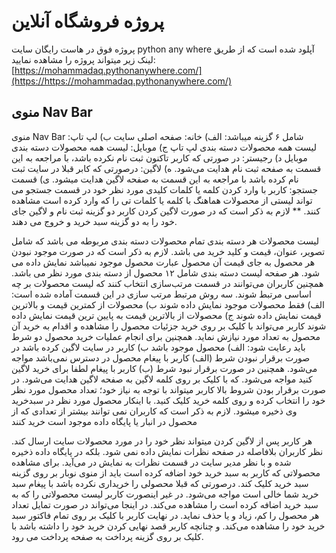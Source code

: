 # پروژه فروشگاه آنلاین
پروژه فوق در هاست رایگان سایت python any where آپلود شده است که از طریق لینک زیر میتواند پروژه را مشاهده نمایید:
[https://mohammadaq.pythonanywhere.com/](https://https://mohammadaq.pythonanywhere.com/)
## منوی Nav Bar
منوی Nav Bar شامل ۶ گزینه میباشد:
الف) خانه: صفحه اصلی سایت
 ب) لپ تاپ: لیست همه محصولات دسته بندی لپ تاپ
ج)  موبایل: لیست همه محصولات دسته بندی موبایل
د) رجیستر: در صورتی که کاربر تاکنون ثبت نام نکرده باشد، با مراجعه به این قسمت به صفحه ثبت نام هدایت می‌شود.
ه)  لاگین: درصورتی که کابر قبلا در سایت ثبت نام کرده باشد با مراجعه به این قسمت به صفحه لاگین هدایت میشود.
ی)  قسمت جستجو: کاربر با وارد کردن کلمه یا کلمات کلیدی مورد نظر خود در قسمت جستجو می تواند لیستی از محصولات هماهنگ با کلمه یا کلمات تی را که وارد کرده است مشاهده کنند.
** لازم به ذکر است که در صورت لاگین کردن کاربر دو گزینه ثبت نام و لاگین جای خود را به دو گزینه سبد خرید و خروج می دهند.

لیست محصولات هر دسته بندی تمام محصولات دسته بندی مربوطه می باشد که شامل تصویر، عنوان،  قیمت و کلید خرید می باشد. لازم به ذکر است که در صورت موجود نبودن هر محصول به جای قیمت آن محصول عبارت محصول موجود نمیباشد نمایش داده می شود.
 هر صفحه لیست دسته بندی شامل ۱۲ محصول از دسته بندی مورد نظر می باشد.
 همچنین کاربران می‌توانند در قسمت مرتب‌سازی انتخاب کنند که لیست محصولات بر چه اساسی مرتبط شوند. سه روش مرتبط مرتب سازی در این قسمت آماده شده است:
الف) فقط محصولات موجود نمایش داده شوند 
ب) محصولات از کمترین قیمت و بالاترین قیمت نمایش داده شوند 
ج) محصولات از بالاترین قیمت به پایین ترین قیمت نمایش داده شوند
 کاربر می‌تواند با کلیک بر روی خرید جزئیات محصول را مشاهده و اقدام به خرید آن محصول به تعداد مورد نیازش نماید. همچنین برای انجام عملیات خرید محصول دو شرط باید رعایت شود:
 الف) محصول موجود باشد 
ب) کاربر در سایت لاگین کرده باشد
در صورت برقرار نبودن شرط (الف) کاربر با پیغام محصول در دسترس نمی‌باشد مواجه می‌شود. همچنین در صورت برقرار نبود شرط (ب) کاربر با پیغام لطفا برای خرید لاگین کنید مواجه می‌شود. که با کلیک بر روی کلمه لاگین به صفحه لاگین هدایت می‌شود.
 در صورت برقرار بودن شروط بالا کاربر میتواند با توجه به نیاز خود؛ تعداد محصول مورد نظر خود را انتخاب کرده و روی کلمه خرید کلیک کنید. با اینکار محصول مورد نظر در سبدخرید وی ذخیره میشود.
 لازم به ذکر است که کاربران نمی توانند بیشتر از تعدادی که از محصول در انبار یا پایگاه داده موجود است خرید کنند
 
 
 هر کاربر پس از لاگین کردن میتواند نظر خود را در مورد محصولات سایت ارسال کند. نظر کاربران بلافاصله در صفحه نظرات نمایش داده نمی شود. بلکه در پایگاه داده ذخیره شده و با نظر مدیر سایت در قسمت نظرات به نمایش در می‌آید.
 برای مشاهده محصولاتی که کاربر به سبد خرید خود اضافه کرده است باید از منوی نوبار بر روی گزینه سبد خرید کلیک کند. درصورتی که قبلا محصولی را خریداری نکرده باشد با پیغام سبد خرید شما خالی است مواجه می‌شود. در غیر اینصورت کاربر لیست محصولاتی را که به سبد خرید اضافه کرده است را مشاهده می‌کند. در اینجا می‌تواند در صورت تمایل تعداد هر محصول را کم، زیاد و یا حذف نماید.
 در نهایت کاربر با کلیک بر روی تمام فاکتور سبد خرید خود را مشاهده می‌کند. و چنانچه کاربر قصد نهایی کردن خرید خود را داشته باشد با کلیک بر روی گزینه پرداخت به صفحه پرداخت می رود.

